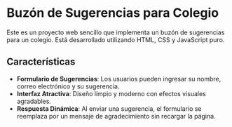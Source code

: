 # Buzón de Sugerencias para Colegio

Este es un proyecto web sencillo que implementa un buzón de sugerencias para un colegio. Está desarrollado utilizando HTML, CSS y JavaScript puro.

## Características

- **Formulario de Sugerencias**: Los usuarios pueden ingresar su nombre, correo electrónico y su sugerencia.
- **Interfaz Atractiva**: Diseño limpio y moderno con efectos visuales agradables.
- **Respuesta Dinámica**: Al enviar una sugerencia, el formulario se reemplaza por un mensaje de agradecimiento sin recargar la página.
